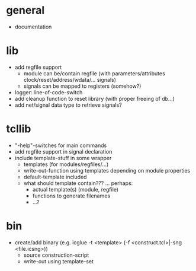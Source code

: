 # general
- documentation

# lib
- add regfile support
  - module can be/contain regfile (with parameters/attributes clock/reset/address/wdata/... signals)
  - signals can be mapped to registers (somehow?)
- logger: line-of-code-switch
- add cleanup function to reset library (with proper freeing of db...)
- add net/signal data type to retrieve signals?

# tcllib
- "-help"-switches for main commands
- add regfile support in signal declaration
- include template-stuff in some wrapper
  - templates (for modules/regfiles/...)
  - write-out-function using templates depending on module properties
  - default-template included
  - what should template contain??? ... perhaps:
    - actual template(s) (module, regfile)
    - functions to generate filenames
    - ...?

# bin
- create/add binary (e.g. icglue -t \<template\> (-f \<construct.tcl\>|-sng \<file.icsng\>))
  - source construction-script
  - write-out using template-set
